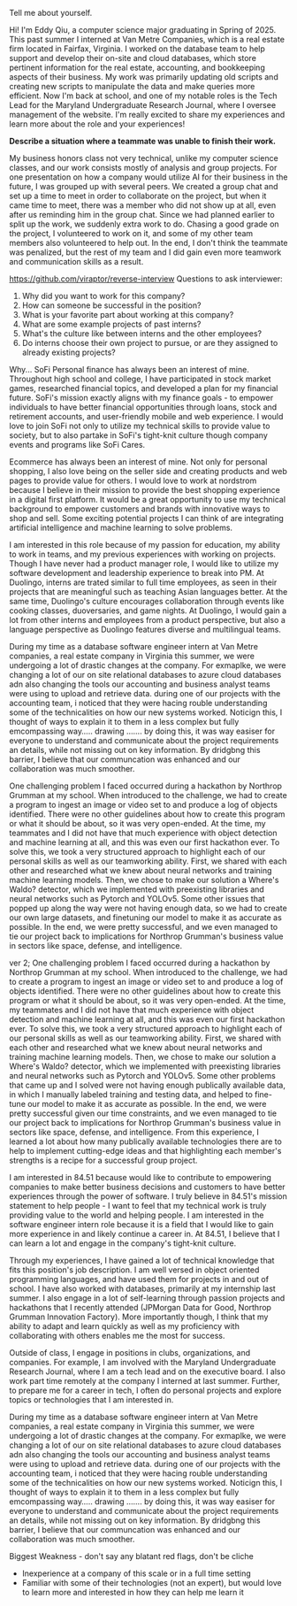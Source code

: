 Tell me about yourself.

Hi! I'm Eddy Qiu, a computer science major graduating in Spring of 2025. This past summer I interned at Van Metre Companies, which is a real estate firm located in Fairfax, Virginia. I worked on the database team to help support and develop their on-site and cloud databases, which store pertinent information for the real estate, accounting, and bookkeeping aspects of their business. My work was primarily updating old scripts and creating new scripts to manipulate the data and make queries more efficient. Now I'm back at school, and one of my notable roles is the Tech Lead for the Maryland Undergraduate Research Journal, where I oversee management of the website. I'm really excited to share my experiences and learn more about the role and your experiences!

**Describe a situation where a teammate was unable to finish their work.**

My business honors class not very technical, unlike my computer science classes, and our work consists mostly of analysis and group projects. For one presentation on how a company would utilize AI for their business in the future, I was grouped up with several peers. We created a group chat and set up a time to meet in order to collaborate on the project, but when it came time to meet, there was a member who did not show up at all, even after us reminding him in the group chat. Since we had planned earlier to split up the work, we suddenly extra work to do. Chasing a good grade on the project, I volunteered to work on it, and some of my other team members also volunteered to help out. In the end, I don't think the teammate was penalized, but the rest of my team and I did gain even more teamwork and communication skills as a result.

https://github.com/viraptor/reverse-interview
Questions to ask interviewer:
1. Why did you want to work for this company?
2. How can someone be successful in the position?
3. What is your favorite part about working at this company?
4. What are some example projects of past interns?
5. What's the culture like between interns and the other employees?
6. Do interns choose their own project to pursue, or are they assigned to already existing projects?

Why...
SoFi
Personal finance has always been an interest of mine. Throughout high school and college, I have participated in stock market games, researched financial topics, and developed a plan for my financial future. SoFi's mission exactly aligns with my finance goals - to empower individuals to have better financial opportunities through loans, stock and retirement accounts, and user-friendly mobile and web experience. I would love to join SoFi not only to utilize my technical skills to provide value to society, but to also partake in SoFi's tight-knit culture though company events and programs like SoFi Cares.

Ecommerce has always been an interest of mine. Not only for personal shopping, I also love being on the seller side and creating products and web pages to provide value for others. I would love to work at nordstrom because I believe in their mission to provide the best shopping experience in a digital first platform. It would be a great opportunity to use my technical background to empower customers and brands with innovative ways to shop and sell. Some exciting potential projects I can think of are integrating artificial intelligence and machine learning to solve problems. 

I am interested in this role because of my passion for education, my ability to work in teams, and my previous experiences with working on projects. Though I have never had a product manager role, I would like to utilize my software development and leadership experience to break into PM.  At Duolingo, interns are trated similar to full time employees, as seen in their projects that are meaningful such as teaching Asian languages better. At the same time, Duolingo's culture encourages collaboration through events like cooking classes, duoversaries, and game nights. At Duolingo, I would gain a lot from other interns and employees from a product perspective, but also a language perspective as Duolingo features diverse and multilingual teams.

During my time as a database software engineer intern at Van Metre companies, a real estate company in Virginia this summer, we were undergoing a lot of drastic changes at the company. For exmaplke, we were changing a lot of our on site relational databases to azure cloud databases adn also changing the tools our accounting and business analyst teams were using to upload and retrieve data. during one of our projects with the accounting team,  i noticed that they were hacing rouble understanding some of the technicalities on how our new systems worked. Noticign this, I thought of ways to explain it to them in a less complex but fully emcompassing way….. drawing ……. by doing this, it was way easiser for everyone to understand and communicate about the project requirements an details, while not missing out on key information. By dridgbng this barrier, I believe that our communcation was enhanced and our collaboration was much smoother.

One challenging problem I faced occurred during a hackathon by Northrop Grumman at my school. When introduced to the challenge, we had to create a program to ingest an image or video set to and produce a log of objects identified. There were no other guidelines about how to create this program or what it should be about, so it was very open-ended. At the time, my teammates and I did not have that much experience with object detection and machine learning at all, and this was even our first hackathon ever. To solve this, we took a very structured approach to highlight each of our personal skills as well as our teamworking ability. First, we shared with each other and researched what we knew about neural networks and training machine learning models. Then, we chose to make our solution a Where's Waldo? detector, which we implemented with preexisting libraries and neural networks such as Pytorch and YOLOv5. Some other issues that popped up along the way were not having enough data, so we had to create our own large datasets, and finetuning our model to make it as accurate as possible. In the end, we were pretty successful, and we even managed to tie our project back to implications for Northrop Grumman's business value in sectors like space, defense, and intelligence.

ver 2;
One challenging problem I faced occurred during a hackathon by Northrop Grumman at my school. When introduced to the challenge, we had to create a program to ingest an image or video set to and produce a log of objects identified. There were no other guidelines about how to create this program or what it should be about, so it was very open-ended. At the time, my teammates and I did not have that much experience with object detection and machine learning at all, and this was even our first hackathon ever. To solve this, we took a very structured approach to highlight each of our personal skills as well as our teamworking ability. First, we shared with each other and researched what we knew about neural networks and training machine learning models. Then, we chose to make our solution a Where's Waldo? detector, which we implemented with preexisting libraries and neural networks such as Pytorch and YOLOv5. Some other problems that came up and I solved were not having enough publically available data, in which I manually labeled training and testing data, and helped to fine-tune our model to make it as accurate as possible. In the end, we were pretty successful given our time constraints, and we even managed to tie our project back to implications for Northrop Grumman's business value in sectors like space, defense, and intelligence. From this experience, I learned a lot about how many publically available technologies there are to help to implement cutting-edge ideas and that highlighting each member's strengths is a recipe for a successful group project.

I am interested in 84.51 because would like to contribute to empowering companies to make better business decisions and customers to have better experiences through the power of software. I truly believe in 84.51's mission statement to help people - I want to feel that my technical work is truly providing value to the world and helping people. I am interested in the software engineer intern role because it is a field that I would like to gain more experience in and likely continue a career in. At 84.51, I believe that I can learn a lot and engage in the company's tight-knit culture.

Through my experiences, I have gained a lot of technical knowledge that fits this position's job description. I am well versed in object oriented programming languages, and have used them for projects in and out of school. I have also worked with databases, primarily at my internship last summer. I also engage in a lot of self-learning through passion projects and hackathons that I recently attended (JPMorgan Data for Good, Northrop Grumman Innovation Factory). More importantly though, I think that my ability to adapt and learn quickly as well as my proficiency with collaborating with others enables me the most for success.

Outside of class, I engage in positions in clubs, organizations, and companies. For example, I am involved with the Maryland Undergraduate Research Journal, where I am a tech lead and on the executive board. I also work part time remotely at the company I interned at last summer. Further, to prepare me for a career in tech, I often do personal projects and explore topics or technologies that I am interested in.

During my time as a database software engineer intern at Van Metre companies, a real estate company in Virginia this summer, we were undergoing a lot of drastic changes at the company. For exmaplke, we were changing a lot of our on site relational databases to azure cloud databases adn also changing the tools our accounting and business analyst teams were using to upload and retrieve data. during one of our projects with the accounting team,  i noticed that they were hacing rouble understanding some of the technicalities on how our new systems worked. Noticign this, I thought of ways to explain it to them in a less complex but fully emcompassing way….. drawing ……. by doing this, it was way easiser for everyone to understand and communicate about the project requirements an details, while not missing out on key information. By dridgbng this barrier, I believe that our communcation was enhanced and our collaboration was much smoother.

Biggest Weakness - don't say any blatant red flags, don't be cliche
- Inexperience at a company of this scale or in a full time setting
- Familiar with some of their technologies (not an expert), but would love to learn more and interested in how they can help me learn it
